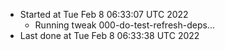   - Started at Tue Feb  8 06:33:07 UTC 2022
    - Running tweak 000-do-test-refresh-deps...
  - Last done at Tue Feb  8 06:33:38 UTC 2022
